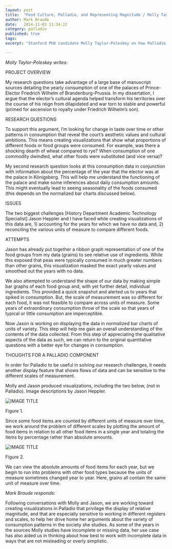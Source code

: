 ```yaml
---
layout: post
title:  "Food Culture, Palladio, and Representing Magnitude / Molly Taylor-Poleskey"
author: Mark Braude
date:   2014-11-03 11:34:22
category: palladio
published: true
tags: 
excerpt: "Stanford PhD candidate Molly Taylor-Poleskey on how Palladio can be developed to aid her research on food culture in Brandenburg Prussia; Mark Braude responds."

---
```


*Molly Taylor-Poleskey writes:*

PROJECT OVERVIEW

My research questions take advantage of a large base of manuscript sources detailing the yearly consumption of one of the palaces of Prince-Elector Friedrich Wilhelm of Brandenburg-Prussia. In my dissertation, I argue that the elector’s cultural agenda helped transform his territories over the course of his reign from dilapidated and war torn to stable and powerful (primed for ascension to royalty under Friedrich Wilhelm’s son). 

RESEARCH QUESTIONS

To support this argument, I’m looking for change in taste over time or other patterns in consumption that reveal the court’s aesthetic values and cultural ambitions. This means creating visualizations that show what proportions of different foods or food groups were consumed. For example, was there a shocking dearth of wheat compared to rye? When consumption of one commodity dwindled, what other foods were substituted (and vice versa)?

My second research question looks at this consumption data in conjunction with information about the percentage of the year that the elector was at the palace in Königsberg. This will help me understand the functioning of the palace and make some inferences about daily consumption amounts. This might eventually lead to seeing seasonality of the foods consumed (this depends on the normalized bar charts discussed below). 

ISSUES

The two biggest challenges [History Department Academic Technology Specialist] Jason Heppler and I have faced while creating visualizations of this data are, 1) accounting for the years for which we have no data and, 2) reconciling the various units of measure to compare different foods. 

ATTEMPTS

Jason has already put together a ribbon graph representation of one of the food groups from my data (grains) to see relative use of ingredients. While this exposed that peas were typically consumed in much greater numbers than other grains, this visualization masked the exact yearly values and smoothed out the years with no data. 

We also attempted to understand the shape of our data by making simple bar graphs of each food group and, with yet further detail, individual ingredients. This provided a quick snapshot and alerted us to years that spiked in consumption. But, the scale of measurement was so different for each food, it was not feasible to compare across units of measure. Some years of extraordinary consumption throw of the scale so that years of typical or little consumption are imperceptible.

Now Jason is working on displaying the data in normalized bar charts of units of variety. This step will help me gain an overall understanding of the contents of the data collected. From this step of appreciating the qualitative aspects of the data as such, we can return to the original quantitative questions with a better eye for changes in consumption. 

THOUGHTS FOR A PALLADIO COMPONENT

In order for Palladio to be useful in solving our research challenges, it needs another display feature that shows flows of data and can be sensitive to the different scales of measurement. 

Molly and Jason produced visualizations, including the two below, (not in Palladio). Image descriptions by Jason Heppler.

![IMAGE TITLE]({{site.url}}/img/grains_normalized.png)

Figure 1.

Since some food items are counted by different units of measure over time, we work around the problem of different scales by plotting the amount of food items in relation to all other food items in a single year and totaling the items by percentage rather than absolute amounts.

![IMAGE TITLE]({{site.url}}/img/grains_amount.png)

Figure 2.

We can view the absolute amounts of food items for each year, but we begin to run into problems with other food types because the units of measure sometimes changed year to year. Here, grains all contain the same unit of measure over time.


*Mark Braude responds:*

Following conversations with Molly and Jason, we are working toward creating visualizations in Palladio that privilege the display of relative magnitude, and that are especially sensitive to working in different registers and scales, to help her drive home her arguments about the variety of consumption patterns in the society she studies. As some of the years in the sources Molly studies have incomplete or missing data, her use case has also aided us in thinking about how best to work with incomplete data in ways that are not misleading or overly simplistic.
